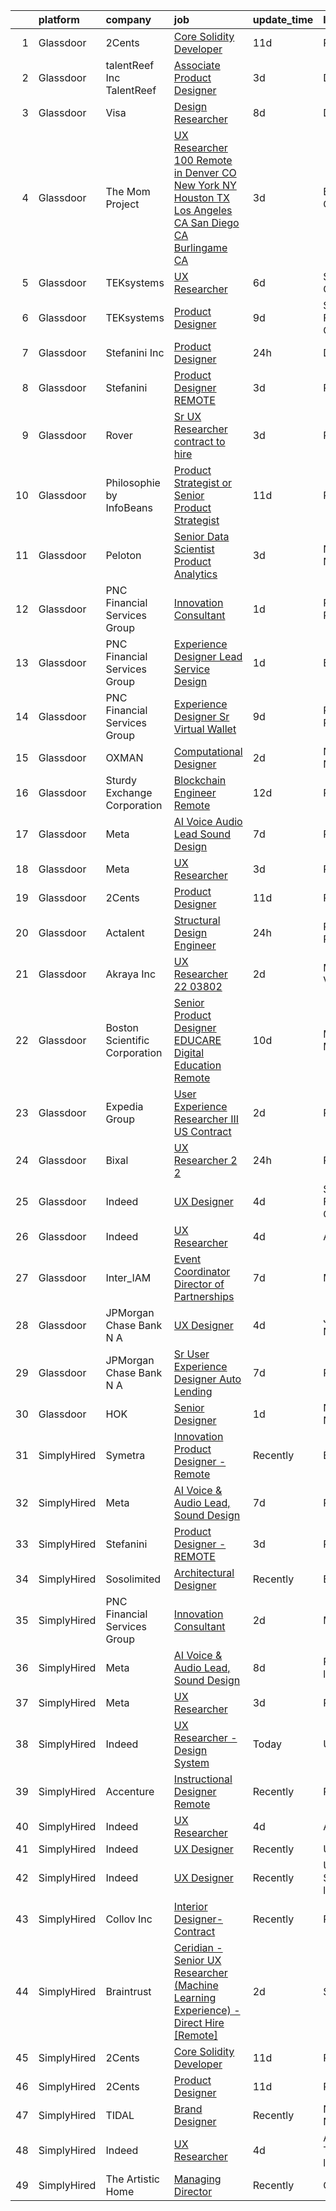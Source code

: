

|    | platform    | company                       | job                                                                                                                                                                                                                                                                                                                                                                                                                                                                                                                                                                                                                                                                                                                                                                                                                                                                                                                                                                                                                                                                                                                                                                                                                                                                                                                                                                                                                                                                                                                                                                                                                                                                                             | update_time   | location                   |
|---:|:------------|:------------------------------|:------------------------------------------------------------------------------------------------------------------------------------------------------------------------------------------------------------------------------------------------------------------------------------------------------------------------------------------------------------------------------------------------------------------------------------------------------------------------------------------------------------------------------------------------------------------------------------------------------------------------------------------------------------------------------------------------------------------------------------------------------------------------------------------------------------------------------------------------------------------------------------------------------------------------------------------------------------------------------------------------------------------------------------------------------------------------------------------------------------------------------------------------------------------------------------------------------------------------------------------------------------------------------------------------------------------------------------------------------------------------------------------------------------------------------------------------------------------------------------------------------------------------------------------------------------------------------------------------------------------------------------------------------------------------------------------------|:--------------|:---------------------------|
|  1 | Glassdoor   | 2Cents                        | [Core Solidity Developer](https://www.glassdoor.com/partner/jobListing.htm?pos=111&ao=1136043&s=58&guid=000001824ddad41c9c39a2a5704e0ed1&src=GD_JOB_AD&t=SR&vt=w&ea=1&cs=1_279ea21a&cb=1659163563421&jobListingId=1008012798036&jrtk=3-0-1g96tll34irmj801-1g96tll3l21a6000-acdc01f12a704e75-)                                                                                                                                                                                                                                                                                                                                                                                                                                                                                                                                                                                                                                                                                                                                                                                                                                                                                                                                                                                                                                                                                                                                                                                                                                                                                                                                                                                                   | 11d           | Remote                     |
|  2 | Glassdoor   | talentReef  Inc    TalentReef | [Associate Product Designer](https://www.glassdoor.com/partner/jobListing.htm?pos=124&ao=1136043&s=58&guid=000001824ddad41c9c39a2a5704e0ed1&src=GD_JOB_AD&t=SR&vt=w&ea=1&cs=1_45f2d6f1&cb=1659163563423&jobListingId=1008030772345&jrtk=3-0-1g96tll34irmj801-1g96tll3l21a6000-c362e0b8be521d79-)                                                                                                                                                                                                                                                                                                                                                                                                                                                                                                                                                                                                                                                                                                                                                                                                                                                                                                                                                                                                                                                                                                                                                                                                                                                                                                                                                                                                | 3d            | Denver, CO                 |
|  3 | Glassdoor   | Visa                          | [Design Researcher](https://www.glassdoor.com/partner/jobListing.htm?pos=123&ao=1136043&s=58&guid=000001824ddad41c9c39a2a5704e0ed1&src=GD_JOB_AD&t=SR&vt=w&cs=1_5522c684&cb=1659163563423&jobListingId=1008021641912&jrtk=3-0-1g96tll34irmj801-1g96tll3l21a6000-1e7e7fdd79c17e05-)                                                                                                                                                                                                                                                                                                                                                                                                                                                                                                                                                                                                                                                                                                                                                                                                                                                                                                                                                                                                                                                                                                                                                                                                                                                                                                                                                                                                              | 8d            | Denver, CO                 |
|  4 | Glassdoor   | The Mom Project               | [UX Researcher  100  Remote in Denver  CO  New York  NY  Houston  TX  Los Angeles  CA  San Diego  CA  Burlingame  CA ](https://www.glassdoor.com/partner/jobListing.htm?pos=106&ao=1110586&s=58&guid=000001824ddad41c9c39a2a5704e0ed1&src=GD_JOB_AD&t=SR&vt=w&cs=1_cd7a4427&cb=1659163563420&jobListingId=1008031987405&cpc=FA84DF7EA1EC2398&jrtk=3-0-1g96tll34irmj801-1g96tll3l21a6000-1c0499f345ea7c01--6NYlbfkN0BDp_epf89aHDQhKpPegNJQ_ldQpEFZQsM9OcONMGxWx6pU56EKHF58QjVdAUvn2gXWmN-jNxj30fEr7ucrnnoWaA7GhknQKw_pX8S0ZudUP8iUsGOEcgiWeJ71eQ-LYoWGRxy4nYltpu0silshcAFbtVcOFlDuwSNbTCoZ9Q0pn10eRlBCyIjHQ6DAt-uoEBtfErjk_FPap4iu1MtSeEk8CklS-dRytc02gGARQhSzrIUCOUZfU_Qk9euYZ75QZy73kRc_ZAR-LosG3RxIUPtGN58-o8By2pteagRUBdT_RPkPiVDKpXcVFsgfhvwcSCyzQyLVy2IPV98UMdB5zZCEWq5CEr2BA0gJ7KrofxNc5FFt1HG9LvnL1sehaRH8Jp2-sRiKfD0U5iqs_L0OdoB1jELH9MlFLR7ssGOSPRheXbFUom_Jal8HQuamDw-Ke6kVKcbChbLXE-c3HvzH2Akv6PKhWB_EY4KFHexhlgZSc1Gq3eAbnK0K_eElZrIDjwNnNKzTKglfu_Hzw6uedNsZcC_w46oMzkjt8TWQ4IqDXQ6L_vvjqjC6Z2gotC-GXG4%3D)                                                                                                                                                                                                                                                                                                                                                                                                                                                                                                                                                                                                                                                                        | 3d            | Burlingame, CA             |
|  5 | Glassdoor   | TEKsystems                    | [UX Researcher](https://www.glassdoor.com/partner/jobListing.htm?pos=108&ao=1110586&s=58&guid=000001824ddad41c9c39a2a5704e0ed1&src=GD_JOB_AD&t=SR&vt=w&cs=1_7741e336&cb=1659163563421&jobListingId=1008024266120&cpc=F41FEAB56D215062&jrtk=3-0-1g96tll34irmj801-1g96tll3l21a6000-4a893de833f8edc7--6NYlbfkN0AuKz8EBO1xHDEL7V2YF9xF3dC_I9B9i-Zw2Jh8clPMK9BxhHDJszxSyW718EipT5OKVo0l8fGahg7JVHHTvhMl6NWgDS8cwN9dycP3fH88SEte35WzHnr9jI2zsKnd3aTaH-zb4Mlwe4dGjQZzahKkmSZE0za2Dzfn-JC1lqc6IDMnUy-JJeXOBWDeBfw9NkjEHGFMcXlgdjHcrFx1huUaIsCp_ZFKjFQMIO_W7kVJJyaFaYRQ7vzxRQ-iSaQn7XMPS8rcfqDnjlz0aZafMqkowDrwCX77POiOJAoYs0zFe2xAiRZTe7P_BpFyVxY5-AlCMoTneZMolP8s0PlBcqTxsNHVZQjrPz7ppwfx2CHCiFrx0Jzi0ocYF7m7bSkB96EW1FxGyqXjIVDV2cZf2bnGFp8VOKPLMRj9r05RneHFrOdp_orTsT6Kf-xFfA7LWzyQtla--c0v464mEEk0q1xshQeoKxUNdGafBYdXiaCNKd9a2xJv3kvd-CmFLZE-o244YKPXPI1Sbk4HddIJqcZAIByFmB3ISBt-DJ6zmtAPmnvZ5upEVQnGoFUTITt-9QOpEhWfB4tzT38INSHDT97gbe_v4uuEsJ-L8vNcawYLiEFPXKxRD7mIx4XRRW8KSfdY81J27tXAP627PoGEn3VPGalnh_C4IkFXalduDlr52BtUBoP5Lkr4tVHzbnPKS3r9-qgQIGAlwImWBxp2Jw6sObNj0P1-uFHK7cIY-JhU5kbEWUi9lTVUQyS9ebijwbROQtk88E7gdSjwstyoCl7wbpLCdSr-2HmQwmJV0lXo-rDNhDCDytAeliD8rU19QkkNcgLE_VW81v2KYiVyciUvr195QCiC0gx4Hoqa5B19S-lPGWhBsA6jheJ5BBxkpbTegnMLdW8PgczaSyvWkA8VIkRTw8O9MyjwTvnr3_bkj6a4dTHaRM_9WRjvsNhoRV4%3D)                                                                                                                                                                                                                                                                                                                                                                               | 6d            | Sunnyvale, CA              |
|  6 | Glassdoor   | TEKsystems                    | [Product Designer](https://www.glassdoor.com/partner/jobListing.htm?pos=109&ao=1110586&s=58&guid=000001824ddad41c9c39a2a5704e0ed1&src=GD_JOB_AD&t=SR&vt=w&cs=1_5ca50211&cb=1659163563421&jobListingId=1008016265782&cpc=8795CF9063CD573D&jrtk=3-0-1g96tll34irmj801-1g96tll3l21a6000-3b8052c29c9d5c8b--6NYlbfkN0AuKz8EBO1xHDEL7V2YF9xF3dC_I9B9i-Zw2Jh8clPMK9BxhHDJszxSyW718EipT5Pn-VsmBhjgdLm8LNIDkxSvNuiTuwPvcxjFjQ1jOwKoQSaQbF4I8aFqZCa6kW4p07z9ykJ3t32_ifibjPCdD7ryUZSNj9gf2-rrcPD_YOkuByRYXKSHrBDbI0A-NTm9xG4TMW7aeloh2k8HZ1-HPZx0GRvJUrRb0pQOdC6XmoYeRO0hBLQ4lN_nIT3agGQnLmFsXVpohTFHb7vqML0AjSL8TGzWSRVkcK-b0Q_fE8_lXFUBJxIamG07oQPjNwxLGSsawcowo36MnB-V0aKpXGtyN4YsUGEE_00cI986sV_PuS02QQZPbtFCdJS8il4GzEhwPWTP0Nn91GalilSH27XIVb86M4qtNPvArcTldApa9UZFhfaFovybQA3Nnk9-syTWoLYpbaX_FhA0_pSe4_HtHuic_dh_4sFHU_fBZ5PS6TQVJaotubGOYbrEQuFnMEWlNOVs_lSt20YcxagVRUIiSwlAwJJmA1pOL7qtWky2TBApSA77XB5DwF1rQpOC8cCHDZtd0fPLsBSblCVgZSv4GFWPu9WIETDUEz2vIsXtS45Onna3nLQuoHUpffUPljfP4drbNdWvV0pD4gwntgdA3SrytGL27CtV3vvZwFOkyVJEGre9M2gxOuWsM21PgvuxCP94qeRMSjcHqV-Z8ZWX88Eacduv4-In5KJ0AtY6arq5bhG64eoXwKJLyeYqVndeC9l70SenNllJoUbxayY-CICcS9M00rPgm8ahIiO35Q6O9KvN_Dl3DQ_Qkp3-0C2S6ptbuXCMnxEb3z7hm2o-grDcGIB_s9iRp5B_DsT1n3njHnuLQiQpHQpR1KZcMvAVIDBG0kelY1KYxJPpJFz1tF4fmp4SKVCPFGjxaR0__vjJnwNpHtg0p24OHBbNh9c%3D)                                                                                                                                                                                                                                                                                                                                                                            | 9d            | San Francisco, CA          |
|  7 | Glassdoor   | Stefanini  Inc                | [Product Designer](https://www.glassdoor.com/partner/jobListing.htm?pos=116&ao=1136043&s=58&guid=000001824ddad41c9c39a2a5704e0ed1&src=GD_JOB_AD&t=SR&vt=w&ea=1&cs=1_ef42a211&cb=1659163563422&jobListingId=1008038923230&jrtk=3-0-1g96tll34irmj801-1g96tll3l21a6000-b62e7cf51b4378be-)                                                                                                                                                                                                                                                                                                                                                                                                                                                                                                                                                                                                                                                                                                                                                                                                                                                                                                                                                                                                                                                                                                                                                                                                                                                                                                                                                                                                          | 24h           | Dearborn, MI               |
|  8 | Glassdoor   | Stefanini                     | [Product Designer   REMOTE](https://www.glassdoor.com/partner/jobListing.htm?pos=110&ao=1136043&s=58&guid=000001824ddad41c9c39a2a5704e0ed1&src=GD_JOB_AD&t=SR&vt=w&ea=1&cs=1_52ebe90a&cb=1659163563421&jobListingId=1008031185723&jrtk=3-0-1g96tll34irmj801-1g96tll3l21a6000-603b02cc24df940a-)                                                                                                                                                                                                                                                                                                                                                                                                                                                                                                                                                                                                                                                                                                                                                                                                                                                                                                                                                                                                                                                                                                                                                                                                                                                                                                                                                                                                 | 3d            | Remote                     |
|  9 | Glassdoor   | Rover                         | [Sr  UX Researcher  contract to hire ](https://www.glassdoor.com/partner/jobListing.htm?pos=127&ao=1136043&s=58&guid=000001824ddad41c9c39a2a5704e0ed1&src=GD_JOB_AD&t=SR&vt=w&cs=1_ee47cf38&cb=1659163563423&jobListingId=1008031973293&jrtk=3-0-1g96tll34irmj801-1g96tll3l21a6000-a1a4742320e05097-)                                                                                                                                                                                                                                                                                                                                                                                                                                                                                                                                                                                                                                                                                                                                                                                                                                                                                                                                                                                                                                                                                                                                                                                                                                                                                                                                                                                           | 3d            | Remote                     |
| 10 | Glassdoor   | Philosophie by InfoBeans      | [Product Strategist or Senior Product Strategist](https://www.glassdoor.com/partner/jobListing.htm?pos=130&ao=1136043&s=58&guid=000001824ddad41c9c39a2a5704e0ed1&src=GD_JOB_AD&t=SR&vt=w&ea=1&cs=1_59d08d78&cb=1659163563423&jobListingId=1008013555769&jrtk=3-0-1g96tll34irmj801-1g96tll3l21a6000-5bae6c35ec0bc05c-)                                                                                                                                                                                                                                                                                                                                                                                                                                                                                                                                                                                                                                                                                                                                                                                                                                                                                                                                                                                                                                                                                                                                                                                                                                                                                                                                                                           | 11d           | Remote                     |
| 11 | Glassdoor   | Peloton                       | [Senior Data Scientist  Product Analytics](https://www.glassdoor.com/partner/jobListing.htm?pos=122&ao=1136043&s=58&guid=000001824ddad41c9c39a2a5704e0ed1&src=GD_JOB_AD&t=SR&vt=w&ea=1&cs=1_62b2a6c3&cb=1659163563423&jobListingId=1008031118882&jrtk=3-0-1g96tll34irmj801-1g96tll3l21a6000-34c0eeadaf6cfe77-)                                                                                                                                                                                                                                                                                                                                                                                                                                                                                                                                                                                                                                                                                                                                                                                                                                                                                                                                                                                                                                                                                                                                                                                                                                                                                                                                                                                  | 3d            | New York, NY               |
| 12 | Glassdoor   | PNC Financial Services Group  | [Innovation Consultant](https://www.glassdoor.com/partner/jobListing.htm?pos=103&ao=1110586&s=58&guid=000001824ddad41c9c39a2a5704e0ed1&src=GD_JOB_AD&t=SR&vt=w&cs=1_428e1eb3&cb=1659163563419&jobListingId=1008035542568&cpc=9C2286EA3771AAF6&jrtk=3-0-1g96tll34irmj801-1g96tll3l21a6000-f579691c39cf339c--6NYlbfkN0AMofH_6zXbiqn6xehDj89HQNfpf30LHk40Y3Yl5cZTpm-EXukPQNet_K9MQV9Co4wrh9zmc-WoIcLnw9Z172E92dJPc63Y3V8fVsVvhNoNjEG1FtQwJaVBW8azj4QSwo96VkJz2Fe6Vq7LU_GgWl3dMiQzX5Lf74GYKefSthgL86d7OwvtHb2rvB6dCgu-y6oBjQnr402ysIr6HngckQcr4sPmHZzFQ95vrScjNJyOIXoWUdBPLyZr8s7DzFhwryhTIUXajB-oZHpkT71gbC0V5r1owTscNX-lmpsJnZAudrjfXfUP-QeCiKfLRYEETa6e6vAyysoysq0cdG0K71vGHBguZecDaTrnYP7a27gIRewsbQVp6BUx120oB2g_iFvrYFojHV44OUjOhk71IUxfRBlVzryAks-UJ__Q3AQgWA78smhDV2bSeImJFZpEJwf3T1ehUmXZ3Y0UZsO2tx86Ta6wsGrZhHkRwKyJrYJGYBm9qal_VcOgzQ0ed83vHOSR8LYcWzOMgNaz1ApSkGhk5xF5U74SRJf1-UcilXpX1kBt-AQUdJU5qBY9YHKdlgx8q6KJLQ7uMauophiTXzNQT1MI5mTaHqIqibb933c_S0bjeHcQYex2KpbTa4OaScrq0YbUt2yKQse65U8rTmQJJlH8I7vK3KHoBJ3ck1cCZsGHaPjkSwVYhd3fOOm5l-eou3ePSCxhx8kLrWyeN5C5ziZ1IZhbWYcCn5HnjUOc8bsmOPLhm6W8X2HXlYxRdYjZuv5idXi0L64s7YexBqJ1OOyHJ6-X5HHHfVJFmruqCfMHNcB9PgKf02OdPG3e5-t_LHq0E439r0dQ-xP4b5CT47i8XwLobqItjwti6K1DwE4ebn_7OXchrHGbXiACF3sbJkhtxNj1H5tk8qAfF_o6h5qlNpWTK0V-y9KgYpzJY6WYMOv4xTXGKJlvtSKs0DrMdBYgoBDYQM9VScf8M2zCTnOMZz6QL42lK1mj06SCA8EZT7ZeX5VShQpc6DtYiq2oo_xQXDT2V8kDpHkY0W5I7LMi82SShVOPNbmE92sC7NBGNbN4mCgR0ZYRe5QSDuDo8oJBudRCT5XNtugE5Ste0jDwd63yScCQ9n5bCGgHz4rU0KSUG7zm)                                                                                                                                                                                     | 1d            | Pittsburgh, PA             |
| 13 | Glassdoor   | PNC Financial Services Group  | [Experience Designer Lead  Service Design ](https://www.glassdoor.com/partner/jobListing.htm?pos=104&ao=1110586&s=58&guid=000001824ddad41c9c39a2a5704e0ed1&src=GD_JOB_AD&t=SR&vt=w&cs=1_f075277c&cb=1659163563420&jobListingId=1008035542825&cpc=1120CD366D53BFD9&jrtk=3-0-1g96tll34irmj801-1g96tll3l21a6000-2d2564b89b6b5b11--6NYlbfkN0AMofH_6zXbiqn6xehDj89HQNfpf30LHk40Y3Yl5cZTpm-EXukPQNetNbgZyPcaSjlNBJ_R2yqgw4AhzjMEoEJ5_tZ0Gu9iFkIwzpKNKA0Us553hr1SIIhpF2R6gL3TueiutGZuFKXvmY2ArtWSq_c5H3iPIMRddHn5Z0wJibu4eQNZFALSbHFNLqgTsflcWpzwpEB0UnsArE_Jh8YgilKdC_9mFr_m3BiZqJVVe9DOjBQzx_AS6_Fjhct4MljjE9ctmMw5n2FYMgtKyIvrI82owoaLaqesuCKNynG0KHV9DWKR0Jm2759x0Y93lsphql2z4YxMeczVJ--90GWT4vhzBTWqaLgejbuol-WKJtONRWIsgDiRTEQpTjadZuPoL_4hWF-VPC4185xlhi_ecA0_p2MbXDDdvPaZcz3MsetsZfUctPp_4m8PaYVgfQzhz7cs0vUM5KPPG2ZMotdEWESqyWt_kfmXcnwvzD-POlU6jf2daF5ZfqEDwho9xuLy6s8CICxyPMg33FeABQMplIKXZcL7zejKK_4s4La1DOTNE7a5ty3Y78gcIeyfSEx_pbRpgmLihe4TqUKvXud5n-EDOnI6AK7wfLF2ESRhmhprFMev5aQJ8MmsGdZaimY0MSqGqlcG9m2CE_LooP8QW1KJMv1Y0CXDzBTuE3jW_vzS3wgiIHbJ5HfDVf54lbaOFrUiz5z4DJDvR3e8Iv4X1iKIV1vmP4Eq7Hno32PaKRudt9oYhmEkLzN4ji1lcZuGWeDHXHMPQZvXplIBv-hFm_o0YC8r76L8ZnoMQkEP5__sj-T4VbvvQhXXgeza4-7Dh4AUzXHBZDXjHjJm-oPnLVs3TfXAafOUBwsobGIS1MsWvAVJ6JNcWT16CbIRecvKV_2DwhqrWtAgviVTpQS1CWSsnoq4CSWkC5ySIlidBGfht3V6ZcWD-B7dA7zzQeV93tIinCWyal3VehIlIfBGz_NPjbJ4WmqKu2hJo-fxwQT6PCTJeQbIHwBdvQDgmrKgHMSyoZ6qN23mV9iMUcc33cdllxNCKEVOALlYPzmE_pifVg1bGXMqi5e7_-oAtU1m6pCT1aCA-2sr8iTCP1zEnjhbK5ZaCstSST8RYTa07Z3FBFMaP5Wn6l9bw-kt5x232xih6CZorG2nn1Yuv3Z0n17cr37hN_r7lL4gKWEABfupita658ga_pK_OrwfP3knlgO4x_rIEKJ-Pni2D5hycSysRps4PZcu1pD6H0BoXi8HBItf0eX9qEWgOY3hyrsLa-H5aNCx7oXdSJaHmT6m6mcY) | 1d            | Boise, ID                  |
| 14 | Glassdoor   | PNC Financial Services Group  | [Experience Designer Sr   Virtual Wallet](https://www.glassdoor.com/partner/jobListing.htm?pos=125&ao=1136043&s=58&guid=000001824ddad41c9c39a2a5704e0ed1&src=GD_JOB_AD&t=SR&vt=w&cs=1_f6d221bf&cb=1659163563423&jobListingId=1008017290776&jrtk=3-0-1g96tll34irmj801-1g96tll3l21a6000-b7292f684ec465b6-)                                                                                                                                                                                                                                                                                                                                                                                                                                                                                                                                                                                                                                                                                                                                                                                                                                                                                                                                                                                                                                                                                                                                                                                                                                                                                                                                                                                        | 9d            | Pittsburgh, PA             |
| 15 | Glassdoor   | OXMAN                         | [Computational Designer](https://www.glassdoor.com/partner/jobListing.htm?pos=112&ao=1136043&s=58&guid=000001824ddad41c9c39a2a5704e0ed1&src=GD_JOB_AD&t=SR&vt=w&cs=1_e8019962&cb=1659163563421&jobListingId=1008033942178&jrtk=3-0-1g96tll34irmj801-1g96tll3l21a6000-848e2986704e05c3-)                                                                                                                                                                                                                                                                                                                                                                                                                                                                                                                                                                                                                                                                                                                                                                                                                                                                                                                                                                                                                                                                                                                                                                                                                                                                                                                                                                                                         | 2d            | New York, NY               |
| 16 | Glassdoor   | Sturdy Exchange Corporation   | [Blockchain Engineer  Remote ](https://www.glassdoor.com/partner/jobListing.htm?pos=119&ao=1136043&s=58&guid=000001824ddad41c9c39a2a5704e0ed1&src=GD_JOB_AD&t=SR&vt=w&ea=1&cs=1_1d0b50a7&cb=1659163563422&jobListingId=1008010329731&jrtk=3-0-1g96tll34irmj801-1g96tll3l21a6000-7d55b355f04952f3-)                                                                                                                                                                                                                                                                                                                                                                                                                                                                                                                                                                                                                                                                                                                                                                                                                                                                                                                                                                                                                                                                                                                                                                                                                                                                                                                                                                                              | 12d           | Remote                     |
| 17 | Glassdoor   | Meta                          | [AI Voice   Audio Lead  Sound Design](https://www.glassdoor.com/partner/jobListing.htm?pos=101&ao=1110586&s=58&guid=000001824ddad41c9c39a2a5704e0ed1&src=GD_JOB_AD&t=SR&vt=w&cs=1_2e93519d&cb=1659163563419&jobListingId=1008023222065&cpc=D2F1DE17EE1F43B9&jrtk=3-0-1g96tll34irmj801-1g96tll3l21a6000-689b7cb80f7a2f37--6NYlbfkN0DYl4UJW4r1Vl7FEn6T9F-rD9lpC-0oMJVSiWjK_MGUd5ZxEn957iThda3zHpNlLYNwoNzCQdsopoLKmJLG1nAnANp12Z1CmvIlSEcVWxldS6xVx8g-I3t6cbTxAb_JabrKutD0NLg4ZKY5157s-0H45KN1wVpDD0sZHig6vrUUXD05pI593RAo4mJ75x94gUZkCaOqKAOCjplLpqSXDzW3fRwcGW1QajciPjXh2tuu97h7Db3TdQhEDDadgO7Ilc0D8vj8KInl1OMm22YU8_mumRyaEbN4J9T0ukZFEw80DrBxzuc3xFwuYzHSsLVMnrFMF8yTNIA_ZVlrnk9oPneFmMGXk4eWtrF17mtWEPtbrwmeIqgE-F9eqfb5CfaMyYCy5p9VJ_lRwuJ8nTNCq54cAsh6zju0x4z__4_4ggra7Ypr3SUeWdcNWQy9HbJPH_UQ6vNjXedwSMU11nbEaIdnUVay4YI8ev1jco6qZlM2YIFP4n8_4DxYlqbJGiGq1t3CRzEXEbPZrbqti1nv6eVmv99JmC5h0qOVw4Qd3fKU07Bvr_64JhDmSOObNKWVwYt5qYwiUv2rUxRWGRsUqxruwBr2eCywBRDlAXVua1qUpi84sADvaTyqMbywNtiXQMU6gu9Kn9csHrTdEkzuLVB9hIrASROj1yjhyaRRhwzry2snfw-9sDaqEuvlUr5LzMxPHkrfMS0lARvVu7DgogkX7wrJbOaXALJmiU_HITVv26Lqp3IGFMpMkx_D4jgPXzxINK_q4yWxdrYLkvcGkAPwNBvRC5pBT6LVJCWFKM-XKYoVpE9ICMnkSqtK5UfnaoNCcei9QQsV5VR3BiRIX6zHemzC0SRRTh9pVfhuciXpsDjXgY-0yxKi9UXkD4gTmhftOZ6dBTdqLcUaf6Y8gNkrAttkwoQDRHGrtRd_iRDexG2cGYBlqHCPq9Hy0czhvphm8XG3BdaRA4nncZFBYdua3GT1ElUQpD3SrXdrYS7J_tDybx9mGwe6Yc56_KcbHpzxIQ6-AvCNyyyH0_BU6KX4c01eT43v7jPll2cLZzNYgA%3D%3D)                                                                                                                                                                                                                                           | 7d            | Remote                     |
| 18 | Glassdoor   | Meta                          | [UX Researcher](https://www.glassdoor.com/partner/jobListing.htm?pos=113&ao=1136043&s=58&guid=000001824ddad41c9c39a2a5704e0ed1&src=GD_JOB_AD&t=SR&vt=w&ea=1&cs=1_38dfc013&cb=1659163563422&jobListingId=1008031131369&jrtk=3-0-1g96tll34irmj801-1g96tll3l21a6000-7305b9d1fd1dfb42-)                                                                                                                                                                                                                                                                                                                                                                                                                                                                                                                                                                                                                                                                                                                                                                                                                                                                                                                                                                                                                                                                                                                                                                                                                                                                                                                                                                                                             | 3d            | Remote                     |
| 19 | Glassdoor   | 2Cents                        | [Product Designer](https://www.glassdoor.com/partner/jobListing.htm?pos=114&ao=1136043&s=58&guid=000001824ddad41c9c39a2a5704e0ed1&src=GD_JOB_AD&t=SR&vt=w&ea=1&cs=1_d4414ab2&cb=1659163563422&jobListingId=1008012892209&jrtk=3-0-1g96tll34irmj801-1g96tll3l21a6000-87ec4afc59254818-)                                                                                                                                                                                                                                                                                                                                                                                                                                                                                                                                                                                                                                                                                                                                                                                                                                                                                                                                                                                                                                                                                                                                                                                                                                                                                                                                                                                                          | 11d           | Remote                     |
| 20 | Glassdoor   | Actalent                      | [Structural Design Engineer](https://www.glassdoor.com/partner/jobListing.htm?pos=107&ao=1110586&s=58&guid=000001824ddad41c9c39a2a5704e0ed1&src=GD_JOB_AD&t=SR&vt=w&ea=1&cs=1_5d7417b4&cb=1659163563421&jobListingId=1008038840490&cpc=AC285F3A3ECA6BB0&jrtk=3-0-1g96tll34irmj801-1g96tll3l21a6000-f6a32cf7d19a101e--6NYlbfkN0ChYVx_I3yfZ_JDY3EFoivtqvi_stwnZ_kRt8Dowt_l_d1ydueao4NE-oUleRJ4yhgvVGo_PNpngfkLThmscqKZKzvVNlbkUpL1tW_1xz3vPnAE2UMZGhXvO-P83DzR06vIuqBov46uWujTpiRh2-QQ4gWDh7Q2ZFQ3F5fbdeSsAy7mjwLrd_gh9hp04J55pH9Fu_cO4_tk_CJg8axuoZf4r48eOvbTdbpm55OmPyE2C37mchzhOvFL4AKf0sxRs10EP0_kHE1OxTzBFX0JN0VedLekMT4mFB73FyBJNd0VZOcrUAXqJj0EdhjJcFrCrHFH0r1STnyAoQHZYvMOuVd2pDKB51xzh8UmIr5wIKQqM6vZMZB_QdnM3Me54PTPivu7RzgXM7Fx5sYTdCy2Q0xChvLbGUlT6KIFCblH7v8ovqWPkgRP_JQ8QX9f5aEQBL9AE2saKauzWWfNDxHLbrsC3ceghqMmURzo2g78QKcYuHOKfoAZclYd8ddS5tMYn8CqxZcFgjzAS0T0ZOKtQToONzdG_JB0XLkHlgFpFli19_sAkUorX8Q-XkBEZ5XGHvIDhfR6h9vELfXMtkBukUpzvR1G6QpySDIixUqNVB3ewnv6RMz4T6sPutcozvDV6dPmxTjYebHi_YBhRhNJz3SN4pyFHY7HbAL69imisCNxNmFkrkEBhTPPPFfswkbHcLQ6fVP4SU__rodv3cDOyfDUg9tnQsOQDYOmONaibBV7gS6oCO0ll1Jc9vW9-1Cj4jjPddw0SleExmt3nV05dPsGWv6qG54N2uDiFLFYelP-PWLklW0miwl1eNVnEtl3v2QHSiBt92u3MHbtWvNKB2omO97mxq_J3Sn3rG-dw4TUAWeVeM9ZOygNuSugu2GUOT53qgtABBI9EjzocOjOg6DLTP3zAea4HdnrjeodshCxOTw2UEWfh6JkvtsJvOf7H5_9vFBLLj5GT6sYUxe6N5wAy_8tMrR1zqU%3D)                                                                                                                                                                                                                                                                                                                             | 24h           | Ridley Park, PA            |
| 21 | Glassdoor   | Akraya Inc                    | [UX Researcher   22 03802](https://www.glassdoor.com/partner/jobListing.htm?pos=118&ao=1136043&s=58&guid=000001824ddad41c9c39a2a5704e0ed1&src=GD_JOB_AD&t=SR&vt=w&cs=1_0b6c894c&cb=1659163563422&jobListingId=1008033552694&jrtk=3-0-1g96tll34irmj801-1g96tll3l21a6000-db53e58057eee83a-)                                                                                                                                                                                                                                                                                                                                                                                                                                                                                                                                                                                                                                                                                                                                                                                                                                                                                                                                                                                                                                                                                                                                                                                                                                                                                                                                                                                                       | 2d            | Mountain View, CA          |
| 22 | Glassdoor   | Boston Scientific Corporation | [Senior Product Designer   EDUCARE Digital Education  Remote ](https://www.glassdoor.com/partner/jobListing.htm?pos=126&ao=1136043&s=58&guid=000001824ddad41c9c39a2a5704e0ed1&src=GD_JOB_AD&t=SR&vt=w&cs=1_afbd4e65&cb=1659163563423&jobListingId=1008015863033&jrtk=3-0-1g96tll34irmj801-1g96tll3l21a6000-3c6506d4b40494db-)                                                                                                                                                                                                                                                                                                                                                                                                                                                                                                                                                                                                                                                                                                                                                                                                                                                                                                                                                                                                                                                                                                                                                                                                                                                                                                                                                                   | 10d           | Marlborough, MA            |
| 23 | Glassdoor   | Expedia Group                 | [User Experience Researcher III  US   Contract ](https://www.glassdoor.com/partner/jobListing.htm?pos=128&ao=1136043&s=58&guid=000001824ddad41c9c39a2a5704e0ed1&src=GD_JOB_AD&t=SR&vt=w&ea=1&cs=1_9c47571c&cb=1659163563423&jobListingId=1008032919776&jrtk=3-0-1g96tll34irmj801-1g96tll3l21a6000-4b63946cafb74d66-)                                                                                                                                                                                                                                                                                                                                                                                                                                                                                                                                                                                                                                                                                                                                                                                                                                                                                                                                                                                                                                                                                                                                                                                                                                                                                                                                                                            | 2d            | Remote                     |
| 24 | Glassdoor   | Bixal                         | [UX Researcher  2 2 ](https://www.glassdoor.com/partner/jobListing.htm?pos=115&ao=1136043&s=58&guid=000001824ddad41c9c39a2a5704e0ed1&src=GD_JOB_AD&t=SR&vt=w&cs=1_6ab1e11a&cb=1659163563422&jobListingId=1008037926238&jrtk=3-0-1g96tll34irmj801-1g96tll3l21a6000-c85373c387c37d19-)                                                                                                                                                                                                                                                                                                                                                                                                                                                                                                                                                                                                                                                                                                                                                                                                                                                                                                                                                                                                                                                                                                                                                                                                                                                                                                                                                                                                            | 24h           | Remote                     |
| 25 | Glassdoor   | Indeed                        | [UX Designer](https://www.glassdoor.com/partner/jobListing.htm?pos=102&ao=1110586&s=58&guid=000001824ddad41c9c39a2a5704e0ed1&src=GD_JOB_AD&t=SR&vt=w&cs=1_4b2c9242&cb=1659163563419&jobListingId=1008028578102&cpc=FA84DF7EA1EC2398&jrtk=3-0-1g96tll34irmj801-1g96tll3l21a6000-2cc1071fb75654da--6NYlbfkN0CiRNM7CVr8YueLFKlzwbFWI0o7IjV438l4sVrvKZ0flpURU_mqoI8EbsK64YRr3OBYYZalZrIwKssoeo6VoDij59fqsdwtzHKpuAN9G1807uO77Tfa8ejE6RtPKcGioDYAYwx3GOtjJTokwiiBuVm99tnuj5zhfnh0G4p44u-VeDzF1xhHbpl1WSAnA2ClJklQyoHuoz7MnEWLKTFAPAXMj6xD4w5PVdJ2FInFyMh76xBd8yXmZVJrtZ5cDmw04Va-eZ5XI9fURZiVIFxg_Pn9FXKB0-OzDPZmaH7B2OP9d_ACSKn7qP56DW0CmUuXvr6SQNUEAnJZGDXE2xi-ZIsRtSWpxnwVGDZ6lKPxYuXa_RTg8eqNEEgSynWuMliOoKs1CLup-ZjmJ3JpKxVex0JojZ4BXaauwE6BtreG_R2oyjQwCTYIExWEutw23Osuy8_tQCTqaCtFJsE_0mWZxK8blSMKimhbDPn0vNMn1DxQJ1Nhetv2ukgtNr75kT3YQVQsA-qZkury7nkQLz-S-Ykk)                                                                                                                                                                                                                                                                                                                                                                                                                                                                                                                                                                                                                                                                                                                                                                                                                               | 4d            | San Francisco, CA          |
| 26 | Glassdoor   | Indeed                        | [UX Researcher](https://www.glassdoor.com/partner/jobListing.htm?pos=105&ao=1110586&s=58&guid=000001824ddad41c9c39a2a5704e0ed1&src=GD_JOB_AD&t=SR&vt=w&cs=1_f12b4caa&cb=1659163563420&jobListingId=1008028151469&cpc=FA84DF7EA1EC2398&jrtk=3-0-1g96tll34irmj801-1g96tll3l21a6000-36ca236a5a045261--6NYlbfkN0CiRNM7CVr8YueLFKlzwbFWI0o7IjV438l4sVrvKZ0flpURU_mqoI8EbsK64YRr3OBmXK5c0D_VIq-XAz-SijDLcgxaAEZ1LGCz0647mMt3IKGcnLZeJ4XsnVD6rI2ODiyjHnq36ZPOWJj9mBHyqJyUTJasZe8jUOgx905CZfEUHmGuSwNOBd25DOttNKT-0-vMAiD6Pomk_YO3fvTfqT74j7PWLZRpUVhgHHm8E2h_lyZztT3eX1QBe_u8NPONMp4vj71aaamtntO2lJoUS5uFZ2yma9u_ENm139BSaDy9_5ixYqwh46davICDjFpzbv_LqizMnhIGoKWec_aRUfiCFQiCjR4Gd7vMSVUzNGHrTd5lkmE_BUKqSYhDPrf4V-1rL20hq8GQve4-9tguDzgVkDTREbAOl3hr9zyyNtzcUypp-jNIgGF767rJvPg4h_XQZPlol1pM9u4nkdEE5Dh5AfdNu_PG6aMMMX6TaJME3LAq4w6JBZKpuO7nc3BdbzvgatGhhrBhnA%3D%3D)                                                                                                                                                                                                                                                                                                                                                                                                                                                                                                                                                                                                                                                                                                                                                                                                                                 | 4d            | Austin, TX                 |
| 27 | Glassdoor   | Inter_IAM                     | [Event Coordinator   Director of Partnerships](https://www.glassdoor.com/partner/jobListing.htm?pos=121&ao=1136043&s=58&guid=000001824ddad41c9c39a2a5704e0ed1&src=GD_JOB_AD&t=SR&vt=w&ea=1&cs=1_35f12787&cb=1659163563422&jobListingId=1008022182568&jrtk=3-0-1g96tll34irmj801-1g96tll3l21a6000-96cec4608558ae4e-)                                                                                                                                                                                                                                                                                                                                                                                                                                                                                                                                                                                                                                                                                                                                                                                                                                                                                                                                                                                                                                                                                                                                                                                                                                                                                                                                                                              | 7d            | Manhattan                  |
| 28 | Glassdoor   | JPMorgan Chase Bank  N A      | [UX Designer](https://www.glassdoor.com/partner/jobListing.htm?pos=117&ao=1136043&s=58&guid=000001824ddad41c9c39a2a5704e0ed1&src=GD_JOB_AD&t=SR&vt=w&cs=1_3a9c1042&cb=1659163563422&jobListingId=1008027601150&jrtk=3-0-1g96tll34irmj801-1g96tll3l21a6000-f70c20039dbae2b8-)                                                                                                                                                                                                                                                                                                                                                                                                                                                                                                                                                                                                                                                                                                                                                                                                                                                                                                                                                                                                                                                                                                                                                                                                                                                                                                                                                                                                                    | 4d            | Jersey City, NJ            |
| 29 | Glassdoor   | JPMorgan Chase Bank  N A      | [Sr User Experience Designer   Auto Lending](https://www.glassdoor.com/partner/jobListing.htm?pos=129&ao=1136043&s=58&guid=000001824ddad41c9c39a2a5704e0ed1&src=GD_JOB_AD&t=SR&vt=w&cs=1_954e65e0&cb=1659163563423&jobListingId=1008021906713&jrtk=3-0-1g96tll34irmj801-1g96tll3l21a6000-47b2a0ce32a0d2a9-)                                                                                                                                                                                                                                                                                                                                                                                                                                                                                                                                                                                                                                                                                                                                                                                                                                                                                                                                                                                                                                                                                                                                                                                                                                                                                                                                                                                     | 7d            | Plano, TX                  |
| 30 | Glassdoor   | HOK                           | [Senior Designer](https://www.glassdoor.com/partner/jobListing.htm?pos=120&ao=1136043&s=58&guid=000001824ddad41c9c39a2a5704e0ed1&src=GD_JOB_AD&t=SR&vt=w&ea=1&cs=1_aa9567a1&cb=1659163563422&jobListingId=1008036782884&jrtk=3-0-1g96tll34irmj801-1g96tll3l21a6000-54d0d388d77ebebe-)                                                                                                                                                                                                                                                                                                                                                                                                                                                                                                                                                                                                                                                                                                                                                                                                                                                                                                                                                                                                                                                                                                                                                                                                                                                                                                                                                                                                           | 1d            | New York, NY               |
| 31 | SimplyHired | Symetra                       | [Innovation Product Designer - Remote](https://www.simplyhired.com/job/hSkWjaWMYgFhCFQx-vz3tfIowyPuP4lujgWiB5HyDVHP--PC0XA9tQ?q=generative+designer)                                                                                                                                                                                                                                                                                                                                                                                                                                                                                                                                                                                                                                                                                                                                                                                                                                                                                                                                                                                                                                                                                                                                                                                                                                                                                                                                                                                                                                                                                                                                            | Recently      | Bellevue, WA               |
| 32 | SimplyHired | Meta                          | [AI Voice & Audio Lead, Sound Design](https://www.simplyhired.com/job/5lYzaYXspz6ZS0qrjHhAtSiIS8ozGC7a90xxshueranYZ03i-n-rbg?q=generative+designer)                                                                                                                                                                                                                                                                                                                                                                                                                                                                                                                                                                                                                                                                                                                                                                                                                                                                                                                                                                                                                                                                                                                                                                                                                                                                                                                                                                                                                                                                                                                                             | 7d            | Remote                     |
| 33 | SimplyHired | Stefanini                     | [Product Designer - REMOTE](https://www.simplyhired.com/job/Arzm_iP7hnwrFwmga5_9Aju5FHfJlvvTUqCcwNVSk03DdQ36f7Sglg?q=generative+designer)                                                                                                                                                                                                                                                                                                                                                                                                                                                                                                                                                                                                                                                                                                                                                                                                                                                                                                                                                                                                                                                                                                                                                                                                                                                                                                                                                                                                                                                                                                                                                       | 3d            | Remote                     |
| 34 | SimplyHired | Sosolimited                   | [Architectural Designer](https://www.simplyhired.com/job/1wnZZjS_T2B-Khb33FLg8m5W26VpFJO-O7M0joPbDLzOi2-l3WqCTg?q=generative+designer)                                                                                                                                                                                                                                                                                                                                                                                                                                                                                                                                                                                                                                                                                                                                                                                                                                                                                                                                                                                                                                                                                                                                                                                                                                                                                                                                                                                                                                                                                                                                                          | Recently      | Boston, MA                 |
| 35 | SimplyHired | PNC Financial Services Group  | [Innovation Consultant](https://www.simplyhired.com/job/QN7NCncwMLFad-SgkXSvfapGYhLub6jpdnHemFPwO5ya7Is4zEqkIw?q=generative+designer)                                                                                                                                                                                                                                                                                                                                                                                                                                                                                                                                                                                                                                                                                                                                                                                                                                                                                                                                                                                                                                                                                                                                                                                                                                                                                                                                                                                                                                                                                                                                                           | 2d            | Maine                      |
| 36 | SimplyHired | Meta                          | [AI Voice & Audio Lead, Sound Design](https://www.simplyhired.com/job/SzruYPaTevedShd2RHm9U8rOCQ2eaX3ce_kdSJR2JETOiOm82xoG1Q?q=generative+designer)                                                                                                                                                                                                                                                                                                                                                                                                                                                                                                                                                                                                                                                                                                                                                                                                                                                                                                                                                                                                                                                                                                                                                                                                                                                                                                                                                                                                                                                                                                                                             | 8d            | Remote +2 locations        |
| 37 | SimplyHired | Meta                          | [UX Researcher](https://www.simplyhired.com/job/8H1_pRMC9T52dPLEcSfiRPZFUqETFbyD7K_89wG8mqVyZjYNrSB2TA?q=generative+designer)                                                                                                                                                                                                                                                                                                                                                                                                                                                                                                                                                                                                                                                                                                                                                                                                                                                                                                                                                                                                                                                                                                                                                                                                                                                                                                                                                                                                                                                                                                                                                                   | 3d            | Remote                     |
| 38 | SimplyHired | Indeed                        | [UX Researcher - Design System](https://www.simplyhired.com/job/rvJlozoeT342p4lAuFcz_X43uE9iVoePY6uzDYnVvpG0OJ7R3VO11Q?q=generative+designer)                                                                                                                                                                                                                                                                                                                                                                                                                                                                                                                                                                                                                                                                                                                                                                                                                                                                                                                                                                                                                                                                                                                                                                                                                                                                                                                                                                                                                                                                                                                                                   | Today         | United States              |
| 39 | SimplyHired | Accenture                     | [Instructional Designer Remote](https://www.simplyhired.com/job/hr8ncoKfleUGVuo--GGLtxtufm9lBPA3q1EeawLyF1PXiiCen_poQw?q=generative+designer)                                                                                                                                                                                                                                                                                                                                                                                                                                                                                                                                                                                                                                                                                                                                                                                                                                                                                                                                                                                                                                                                                                                                                                                                                                                                                                                                                                                                                                                                                                                                                   | Recently      | Remote                     |
| 40 | SimplyHired | Indeed                        | [UX Researcher](https://www.simplyhired.com/job/f6xfgRp6ncb3mweiYpJl0lcNh6RqwiRhOXD0BcxGCk6ks_GAha9s_g?q=generative+designer)                                                                                                                                                                                                                                                                                                                                                                                                                                                                                                                                                                                                                                                                                                                                                                                                                                                                                                                                                                                                                                                                                                                                                                                                                                                                                                                                                                                                                                                                                                                                                                   | 4d            | Austin, TX                 |
| 41 | SimplyHired | Indeed                        | [UX Designer](https://www.simplyhired.com/job/URziMhrNTaKa1PLKfIfrhF-GuRmaj4gn2FhVHZfhBU3tWsV0R0J4dw?q=generative+designer)                                                                                                                                                                                                                                                                                                                                                                                                                                                                                                                                                                                                                                                                                                                                                                                                                                                                                                                                                                                                                                                                                                                                                                                                                                                                                                                                                                                                                                                                                                                                                                     | Recently      | United States              |
| 42 | SimplyHired | Indeed                        | [UX Designer](https://www.simplyhired.com/job/URziMhrNTaKa1PLKfIfrhF-GuRmaj4gn2FhVHZfhBU3tWsV0R0J4dw?q=generative+designer)                                                                                                                                                                                                                                                                                                                                                                                                                                                                                                                                                                                                                                                                                                                                                                                                                                                                                                                                                                                                                                                                                                                                                                                                                                                                                                                                                                                                                                                                                                                                                                     | Recently      | United States +4 locations |
| 43 | SimplyHired | Collov Inc                    | [Interior Designer-Contract](https://www.simplyhired.com/job/BWulXfwm_DajYkRoVR_cHEZ0YAw0ZzUYn4k1ZR9ZbVk7SbJZhkaf0Q?q=generative+designer)                                                                                                                                                                                                                                                                                                                                                                                                                                                                                                                                                                                                                                                                                                                                                                                                                                                                                                                                                                                                                                                                                                                                                                                                                                                                                                                                                                                                                                                                                                                                                      | Recently      | Remote                     |
| 44 | SimplyHired | Braintrust                    | [Ceridian - Senior UX Researcher (Machine Learning Experience) - Direct Hire [Remote]](https://www.simplyhired.com/job/_H45Z0MYvAhQZ136_dmjVLudxxAwvwN9W2Fk0iwWlZ450ujajt-W7g?q=generative+designer)                                                                                                                                                                                                                                                                                                                                                                                                                                                                                                                                                                                                                                                                                                                                                                                                                                                                                                                                                                                                                                                                                                                                                                                                                                                                                                                                                                                                                                                                                            | 2d            | Sausalito, CA              |
| 45 | SimplyHired | 2Cents                        | [Core Solidity Developer](https://www.simplyhired.com/job/yaTegn-ORs8Xd35tTGfbV12cQTOp2DiyeY9m5_FSPmo1bC_GefnhsA?q=generative+designer)                                                                                                                                                                                                                                                                                                                                                                                                                                                                                                                                                                                                                                                                                                                                                                                                                                                                                                                                                                                                                                                                                                                                                                                                                                                                                                                                                                                                                                                                                                                                                         | 11d           | Remote                     |
| 46 | SimplyHired | 2Cents                        | [Product Designer](https://www.simplyhired.com/job/hfDbNr8nE59mZFMKpfn6QfxbSTb1dwOOakE4x9PO6RQwDAuXGUzsaw?q=generative+designer)                                                                                                                                                                                                                                                                                                                                                                                                                                                                                                                                                                                                                                                                                                                                                                                                                                                                                                                                                                                                                                                                                                                                                                                                                                                                                                                                                                                                                                                                                                                                                                | 11d           | Remote                     |
| 47 | SimplyHired | TIDAL                         | [Brand Designer](https://www.simplyhired.com/job/W4F8mdim2I5jInCUJhr_gyMHF65JeVCq2EE-ZrG4F3e8irRd3_ZE9A?q=generative+designer)                                                                                                                                                                                                                                                                                                                                                                                                                                                                                                                                                                                                                                                                                                                                                                                                                                                                                                                                                                                                                                                                                                                                                                                                                                                                                                                                                                                                                                                                                                                                                                  | Recently      | New York, NY               |
| 48 | SimplyHired | Indeed                        | [UX Researcher](https://www.simplyhired.com/job/f6xfgRp6ncb3mweiYpJl0lcNh6RqwiRhOXD0BcxGCk6ks_GAha9s_g?q=generative+designer)                                                                                                                                                                                                                                                                                                                                                                                                                                                                                                                                                                                                                                                                                                                                                                                                                                                                                                                                                                                                                                                                                                                                                                                                                                                                                                                                                                                                                                                                                                                                                                   | 4d            | Austin, TX +1 location     |
| 49 | SimplyHired | The Artistic Home             | [Managing Director](https://www.simplyhired.com/job/lFgMfLkE95KljYvgEZmnj-yCQjpbK0oB8pzwy4LYCxXHpTecmLhv5A?q=generative+designer)                                                                                                                                                                                                                                                                                                                                                                                                                                                                                                                                                                                                                                                                                                                                                                                                                                                                                                                                                                                                                                                                                                                                                                                                                                                                                                                                                                                                                                                                                                                                                               | Recently      | Chicago, IL                |